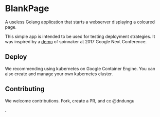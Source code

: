 # BlankPage
A useless Golang application that  starts a webserver displaying a coloured page.

This simple app is intended to be used for testing deployment strategies. It was
inspired by a [demo](https://www.youtube.com/watch?v=05EZx3MBHSY) of spinnaker
at 2017 Google Next Conference.

## Deploy
We recommending using kubernetes on Google Container Engine. You can also create
and manage your own kubernetes cluster.

## Contributing
We welcome contributions. Fork, create a PR, and cc @dndungu 

.
